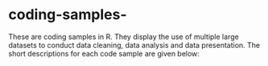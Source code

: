 # coding-samples-
These are coding samples in R. They display the use of multiple large datasets to conduct data cleaning, data analysis and data presentation. 
The short descriptions for each code sample are given below:

